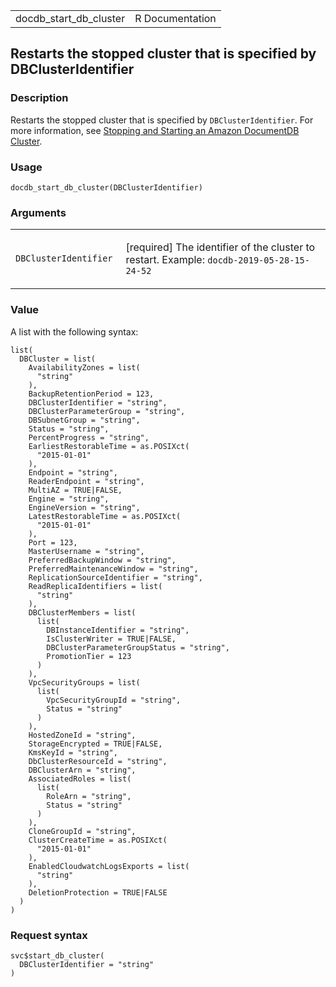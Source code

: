 <table style="width: 100%;">
<tbody>
<tr class="odd">
<td>docdb_start_db_cluster</td>
<td style="text-align: right;">R Documentation</td>
</tr>
</tbody>
</table>

## Restarts the stopped cluster that is specified by DBClusterIdentifier

### Description

Restarts the stopped cluster that is specified by `DBClusterIdentifier`.
For more information, see [Stopping and Starting an Amazon DocumentDB
Cluster](https://docs.aws.amazon.com/documentdb/latest/developerguide/db-cluster-stop-start.html).

### Usage

    docdb_start_db_cluster(DBClusterIdentifier)

### Arguments

<table>
<colgroup>
<col style="width: 35%" />
<col style="width: 65%" />
</colgroup>
<tbody>
<tr class="odd">
<td><code
id="docdb_start_db_cluster_:_DBClusterIdentifier">DBClusterIdentifier</code></td>
<td><p>[required] The identifier of the cluster to restart. Example:
<code>docdb-2019-05-28-15-24-52</code></p></td>
</tr>
</tbody>
</table>

### Value

A list with the following syntax:

    list(
      DBCluster = list(
        AvailabilityZones = list(
          "string"
        ),
        BackupRetentionPeriod = 123,
        DBClusterIdentifier = "string",
        DBClusterParameterGroup = "string",
        DBSubnetGroup = "string",
        Status = "string",
        PercentProgress = "string",
        EarliestRestorableTime = as.POSIXct(
          "2015-01-01"
        ),
        Endpoint = "string",
        ReaderEndpoint = "string",
        MultiAZ = TRUE|FALSE,
        Engine = "string",
        EngineVersion = "string",
        LatestRestorableTime = as.POSIXct(
          "2015-01-01"
        ),
        Port = 123,
        MasterUsername = "string",
        PreferredBackupWindow = "string",
        PreferredMaintenanceWindow = "string",
        ReplicationSourceIdentifier = "string",
        ReadReplicaIdentifiers = list(
          "string"
        ),
        DBClusterMembers = list(
          list(
            DBInstanceIdentifier = "string",
            IsClusterWriter = TRUE|FALSE,
            DBClusterParameterGroupStatus = "string",
            PromotionTier = 123
          )
        ),
        VpcSecurityGroups = list(
          list(
            VpcSecurityGroupId = "string",
            Status = "string"
          )
        ),
        HostedZoneId = "string",
        StorageEncrypted = TRUE|FALSE,
        KmsKeyId = "string",
        DbClusterResourceId = "string",
        DBClusterArn = "string",
        AssociatedRoles = list(
          list(
            RoleArn = "string",
            Status = "string"
          )
        ),
        CloneGroupId = "string",
        ClusterCreateTime = as.POSIXct(
          "2015-01-01"
        ),
        EnabledCloudwatchLogsExports = list(
          "string"
        ),
        DeletionProtection = TRUE|FALSE
      )
    )

### Request syntax

    svc$start_db_cluster(
      DBClusterIdentifier = "string"
    )
